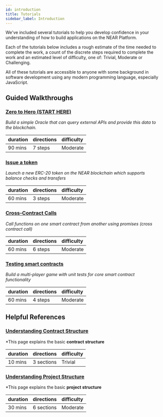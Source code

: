 ```yaml
---
id: introduction
title: Tutorials
sidebar_label: Introduction
---
```



We've included several tutorials to help you develop confidence in your understanding of how to build applications on the NEAR Platform.

Each of the tutorials below includes a rough estimate of the time needed to complete the work, a count of the discrete steps required to complete the work and an estimated level of difficulty, one of: Trivial, Moderate or Challenging.

All of these tutorials are accessible to anyone with some background in software development using any modern programming language, especially JavaScript.

## Guided Walkthroughs

### [Zero to Hero (START HERE)](/docs/tutorials/zero-to-hero)

*Build a simple Oracle that can query external APIs and provide this data to the blockchain.*

| duration | directions | difficulty |
| :------- | :--------- | :--------- |
| 90 mins  | 7 steps    | Moderate   |


### [Issue a token](/docs/tutorials/near-studio/token)

*Launch a new ERC-20 token on the NEAR blockchain which supports balance checks and transfers*

| duration | directions | difficulty |
| :------- | :--------- | :--------- |
| 60 mins  | 3 steps    | Moderate   |


### [Cross-Contract Calls](/docs/tutorials/how-to-write-contracts-that-talk-to-each-other)

*Call functions on one smart contract from another using promises (cross contract call)*

| duration | directions | difficulty |
| :------- | :--------- | :--------- |
| 60 mins  | 6 steps    | Moderate   |


### [Testing smart contracts](/docs/tutorials/test-your-smart-contracts)

*Build a multi-player game with unit tests for core smart contract functionality*

| duration | directions | difficulty |
| :------- | :--------- | :--------- |
| 60 mins  | 4 steps    | Moderate   |


## Helpful References


### [Understanding Contract Structure](/docs/tutorials/near-studio/near-wallet-integration)

*This page explains the basic **contract structure**

| duration | directions | difficulty |
| :------- | :--------- | :--------- |
| 10 mins  | 3 sections | Trivial    |


### [Understanding Project Structure](/docs/quick-start/development-overview)

*This page explains the basic **project structure**

| duration | directions | difficulty |
| :------- | :--------- | :--------- |
| 30 mins  | 6 sections | Moderate   |
